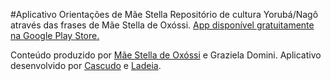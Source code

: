 #Aplicativo Orientações de Mãe Stella
Repositório de cultura Yorubá/Nagô através das frases de Mãe Stella de Oxóssi. [App disponível gratuitamente na Google Play Store.](https://play.google.com/store/apps/details?id=br.com.sisau.axe)

Conteúdo produzido por [Mãe Stella de Oxóssi](https://pt.wikipedia.org/wiki/Maria_Stella_de_Azevedo_Santos) e Graziela Domini.
Aplicativo desenvolvido por [Cascudo](https://lucascudo.com.br) e [Ladeia](https://antonioladeia.com).